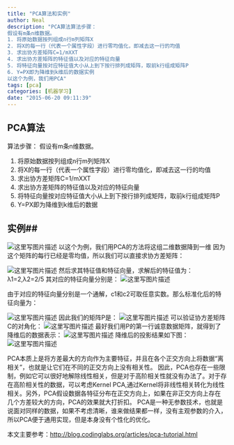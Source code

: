 ```yaml
---
title: "PCA算法和实例"
author: Neal
description: "PCA算法算法步骤： 
假设有m条n维数据。 
1. 将原始数据按列组成n行m列矩阵X 
2. 将X的每一行（代表一个属性字段）进行零均值化，即减去这一行的均值 
3. 求出协方差矩阵C=1/mXXT 
4. 求出协方差矩阵的特征值以及对应的特征向量 
5. 将特征向量按对应特征值大小从上到下按行排列成矩阵，取前k行组成矩阵P 
6. Y=PX即为降维到k维后的数据实例  
以这个为例，我们用PCA"
tags: [pca]
categories: [机器学习]
date: "2015-06-20 09:11:39"
---
```

## PCA算法 ##
算法步骤：
假设有m条n维数据。
1. 将原始数据按列组成n行m列矩阵X
2. 将X的每一行（代表一个属性字段）进行零均值化，即减去这一行的均值
3. 求出协方差矩阵C=1/mXXT
4. 求出协方差矩阵的特征值以及对应的特征向量
5. 将特征向量按对应特征值大小从上到下按行排列成矩阵，取前k行组成矩阵P
6. Y=PX即为降维到k维后的数据


## 实例##
![这里写图片描述](http://img.blog.csdn.net/20150620085232564) 
以这个为例，我们用PCA的方法将这组二维数据降到一维
因为这个矩阵的每行已经是零均值，所以我们可以直接求协方差矩阵：

![这里写图片描述](http://img.blog.csdn.net/20150620085456280)
然后求其特征值和特征向量，求解后的特征值为：
λ1=2,λ2=2/5
其对应的特征向量分别是：
![这里写图片描述](http://img.blog.csdn.net/20150620085644397)

由于对应的特征向量分别是一个通解，c1和c2可取任意实数。那么标准化后的特征向量为：

![这里写图片描述](http://img.blog.csdn.net/20150620085933349)
因此我们的矩阵P是：
![这里写图片描述](http://img.blog.csdn.net/20150620090041360)
可以验证协方差矩阵C的对角化：
![这里写图片描述](http://img.blog.csdn.net/20150620090200912)
最好我们用P的第一行诚意数据矩阵，就得到了降维后的数据表示：
![这里写图片描述](http://img.blog.csdn.net/20150620090347725)
降维后的投影结果如下图：
![这里写图片描述](http://img.blog.csdn.net/20150620090450178)

PCA本质上是将方差最大的方向作为主要特征，并且在各个正交方向上将数据“离相关”，也就是让它们在不同的正交方向上没有相关性。
因此，PCA也存在一些限制，例如它可以很好地解除线性相关，但是对于高阶相关性就没有办法了。对于存在高阶相关性的数据，可以考虑Kernel PCA,通过Kernel将非线性相关转化为线性相关。另外，PCA假设数据各特征分布在正交方向上，如果在非正交方向上存在几个方差较大的方向，PCA的效果就大打折扣。
PCA是一种无参数技术，也就是说面对同样的数据，如果不考虑清晰，谁来做结果都一样，没有主观参数的介入，所以PCA便于通用实现，但是本身没有个性化的优化。

本文主要参考：http://blog.codinglabs.org/articles/pca-tutorial.html